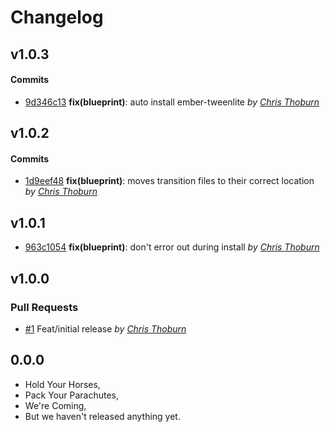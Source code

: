 Changelog
=========

## v1.0.3

#### Commits

- [9d346c13](https://github.com/runspired/liquid-fire-tweenlite/commit/9d346c13d24732cf764b190663e4ab4d18180b58) **fix(blueprint)**: auto install ember-tweenlite *by [Chris Thoburn](https://github.com/runspired)*

## v1.0.2

#### Commits

- [1d9eef48](https://github.com/runspired/liquid-fire-tweenlite/commit/1d9eef4815208b1d058712032605597fe983dc79) **fix(blueprint)**: moves transition files to their correct location *by [Chris Thoburn](https://github.com/runspired)*

## v1.0.1

- [963c1054](https://github.com/runspired/liquid-fire-tweenlite/commit/963c10547c78c566086d7bfbfbcdb787a850178a) **fix(blueprint)**: don't error out during install *by [Chris Thoburn](https://github.com/runspired)*

## v1.0.0

### Pull Requests

- [#1](https://github.com/runspired/liquid-fire-tweenlite/pull/1)  Feat/initial release  *by [Chris Thoburn](https://github.com/runspired/feat)*

## 0.0.0

- Hold Your Horses,
- Pack Your Parachutes,
- We're Coming,
- But we haven't released anything yet.
